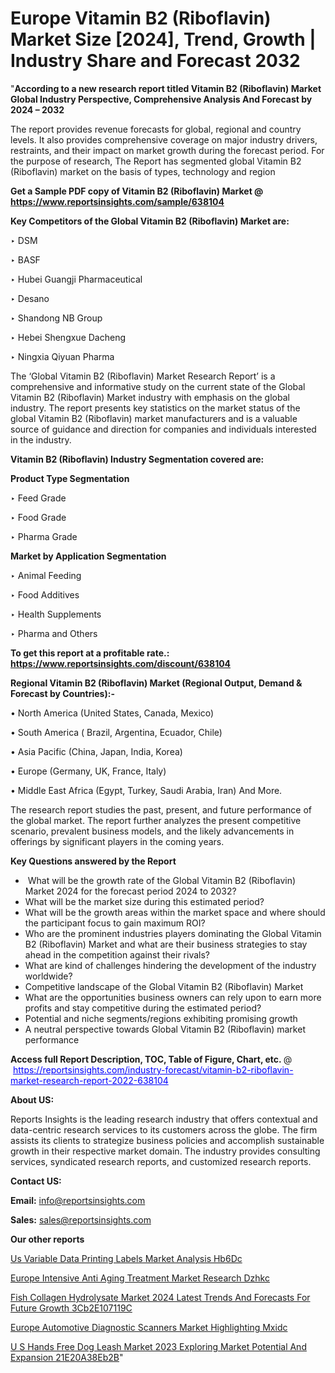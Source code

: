 # Europe Vitamin B2 (Riboflavin) Market Size [2024], Trend, Growth | Industry Share and Forecast 2032

"<strong>According to a new research report titled Vitamin B2 (Riboflavin) Market Global Industry Perspective, Comprehensive Analysis And Forecast by 2024 – 2032</strong>

The report provides revenue forecasts for global, regional and country levels. It also provides comprehensive coverage on major industry drivers, restraints, and their impact on market growth during the forecast period. For the purpose of research, The Report has segmented global Vitamin B2 (Riboflavin) market on the basis of types, technology and region

<strong>Get a Sample PDF copy of Vitamin B2 (Riboflavin) Market </strong><strong>@<a href=https://www.reportsinsights.com/sample/638104 style=color:#0000ff;> https://www.reportsinsights.com/sample/638104</a></strong></font>

<strong>Key Competitors of the Global Vitamin B2 (Riboflavin) Market are:</strong>

‣ DSM

‣ BASF

‣ Hubei Guangji Pharmaceutical

‣ Desano

‣ Shandong NB Group

‣ Hebei Shengxue Dacheng

‣ Ningxia Qiyuan Pharma

The ‘Global Vitamin B2 (Riboflavin) Market Research Report’ is a comprehensive and informative study on the current state of the Global Vitamin B2 (Riboflavin) Market industry with emphasis on the global industry. The report presents key statistics on the market status of the global Vitamin B2 (Riboflavin) market manufacturers and is a valuable source of guidance and direction for companies and individuals interested in the industry.

<strong>Vitamin B2 (Riboflavin) Industry Segmentation covered are:</strong>

<strong>Product Type Segmentation</strong>

‣    Feed Grade

‣ Food Grade

‣ Pharma Grade

<strong>Market by Application Segmentation</strong>

‣   Animal Feeding

‣ Food Additives

‣ Health Supplements

‣ Pharma and Others

<strong>To get this report at a profitable rate.: <a href=https://www.reportsinsights.com/discount/638104 style=color:#0000ff;>https://www.reportsinsights.com/discount/638104</a></strong></font>

<strong>Regional Vitamin B2 (Riboflavin) Market (Regional Output, Demand &amp; Forecast by Countries):-</strong>

• North America (United States, Canada, Mexico)

• South America ( Brazil, Argentina, Ecuador, Chile)

• Asia Pacific (China, Japan, India, Korea)

• Europe (Germany, UK, France, Italy)

• Middle East Africa (Egypt, Turkey, Saudi Arabia, Iran) And More.

The research report studies the past, present, and future performance of the global market. The report further analyzes the present competitive scenario, prevalent business models, and the likely advancements in offerings by significant players in the coming years.

<strong>Key Questions answered by the Report</strong>
<ul>
  <li> What will be the growth rate of the Global Vitamin B2 (Riboflavin) Market 2024 for the forecast period 2024 to 2032?</li>
  <li>What will be the market size during this estimated period?</li>
  <li>What will be the growth areas within the market space and where should the participant focus to gain maximum ROI?</li>
  <li>Who are the prominent industries players dominating the Global Vitamin B2 (Riboflavin) Market and what are their business strategies to stay ahead in the competition against their rivals?</li>
  <li>What are kind of challenges hindering the development of the industry worldwide?</li>
  <li>Competitive landscape of the Global Vitamin B2 (Riboflavin) Market</li>
  <li>What are the opportunities business owners can rely upon to earn more profits and stay competitive during the estimated period?</li>
  <li>Potential and niche segments/regions exhibiting promising growth</li>
  <li>A neutral perspective towards Global Vitamin B2 (Riboflavin) market performance</li>
</ul>
<strong>Access full Report Description, TOC, Table of Figure, Chart, etc. </strong>@  <a href=https://reportsinsights.com/industry-forecast/vitamin-b2-riboflavin-market-research-report-2022-638104 style=color:#0000ff;>https://reportsinsights.com/industry-forecast/vitamin-b2-riboflavin-market-research-report-2022-638104</a></font>

<strong><strong>About US</strong>:</strong>

Reports Insights is the leading research industry that offers contextual and data-centric research services to its customers across the globe. The firm assists its clients to strategize business policies and accomplish sustainable growth in their respective market domain. The industry provides consulting services, syndicated research reports, and customized research reports.

<strong>Contact US:</strong>

<p class=""""><b>Email:</b> <a href=mailto:info@reportsinsights.com>info@reportsinsights.com</a></p>
<p class=""""><b>Sales:</b> <a href=mailto:sales@reportsinsights.com>sales@reportsinsights.com</a></p>

<strong>Our other reports</strong>

<a href=https://www.linkedin.com/pulse/us-variable-data-printing-labels-market-analysis-hb6dc/>Us Variable Data Printing Labels Market Analysis Hb6Dc</a>

<a href=https://www.linkedin.com/pulse/europe-intensive-anti-aging-treatment-market-research-dzhkc/>Europe Intensive Anti Aging Treatment Market Research Dzhkc</a>

<a href=https://medium.com/@saliajay581/fish-collagen-hydrolysate-market-2024-latest-trends-and-forecasts-for-future-growth-3cb2e107119c>Fish Collagen Hydrolysate Market 2024 Latest Trends And Forecasts For Future Growth 3Cb2E107119C</a>

<a href=https://www.linkedin.com/pulse/europe-automotive-diagnostic-scanners-market-highlighting-mxidc/>Europe Automotive Diagnostic Scanners Market Highlighting Mxidc</a>

<a href=https://medium.com/@yadavahaan91/u-s-hands-free-dog-leash-market-2023-exploring-market-potential-and-expansion-21e20a38eb2b>U S Hands Free Dog Leash Market 2023 Exploring Market Potential And Expansion 21E20A38Eb2B</a>"
